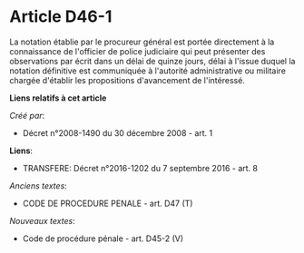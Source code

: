 # Article D46-1

La notation établie par le procureur général est portée directement à la connaissance de l'officier de police judiciaire qui
peut présenter des observations par écrit dans un délai de quinze jours, délai à l'issue duquel la notation définitive est
communiquée à l'autorité administrative ou militaire chargée d'établir les propositions d'avancement de l'intéressé.

**Liens relatifs à cet article**

_Créé par_:

  - Décret n°2008-1490 du 30 décembre 2008 - art. 1

**Liens**:

  - TRANSFERE: Décret n°2016-1202 du 7 septembre 2016 - art. 8

_Anciens textes_:

  - CODE DE PROCEDURE PENALE - art. D47 (T)

_Nouveaux textes_:

  - Code de procédure pénale - art. D45-2 (V)
